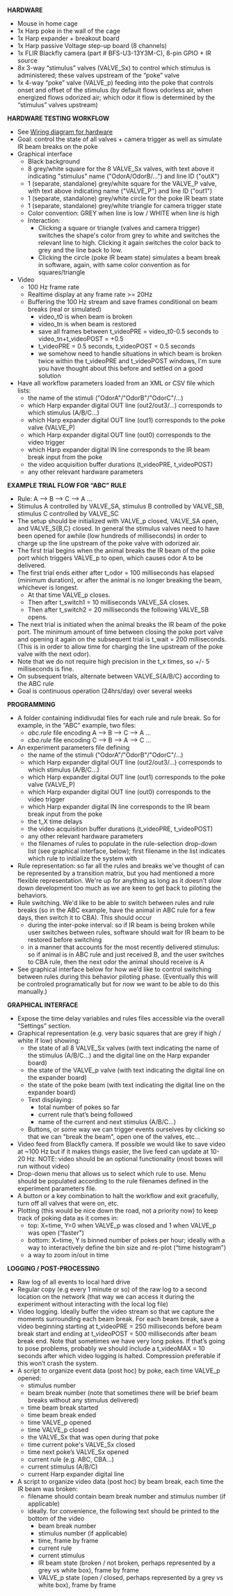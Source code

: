 **HARDWARE**
- Mouse in home cage
- 1x Harp poke in the wall of the cage
- 1x Harp expander + breakout board
- 1x Harp passive Voltage step-up board (8 channels)
- 1x FLIR Blackfly camera (part # BFS-U3-13Y3M-C), 8-pin GPIO + IR source
- 8x 3-way “stimulus” valves (VALVE_Sx) to control which stimulus is administered; these valves upstream of the “poke” valve
- 1x 4-way “poke” valve (VALVE_p) feeding into the poke that controls onset and offset of the stimulus (by default flows odorless air, when energized  flows odorized air; which odor it flow is determined by the “stimulus” valves upstream)
 
**HARDWARE TESTING WORKFLOW**
- See [Wiring diagram for hardware](https://github.com/goatsofnaxos/Delphi/blob/main/Design/WiringDiagram.pdf)
- Goal: control the state of all valves + camera trigger as well as simulate IR beam breaks on the poke
- Graphical interface
	- Black background
	- 8 grey/white square for the 8 VALVE_Sx valves, with text above it indicating "stimulus" name ("OdorA/OdorB/...") and line ID ("outX")
	- 1 (separate, standalone) grey/white square for the VALVE_P valve, with text above indicating name ("VALVE_P") and line ID ("out1")
	- 1 (separate, standalone) grey/white circle for the poke IR beam state
	- 1 (separate, standalone) grey/white triangle for camera trigger state
	- Color convention: GREY when line is low / WHITE when line is high
	- Interaction:
		- Clicking a square or triangle (valves and camera trigger) switches the shape's color from grey to white and switches the relevant line to high. Clicking it again switches the color back to grey and the line back to low. 
		- Clicking the circle (poke IR beam state) simulates a beam break in software, again, with same color convention as for squares/triangle
- Video
	- 100 Hz frame rate
	- Realtime display at any frame rate >= 20Hz
	- Buffering the 100 Hz stream and save frames conditional on beam breaks (real or simulated)
		- video_t0 is when beam is broken
		- video_tn is when beam is restored
		- save all frames between t_videoPRE = video_t0-0.5 seconds to video_tn+t_videoPOST = +0.5
		- t_videoPRE = 0.5 seconds, t_videoPOST = 0.5 seconds
		- we somehow need to handle situations in which beam is broken twice within the t_videoPRE and t_videoPOST windows, I'm sure you have thought about this before and settled on a good solution
- Have all workflow parameters loaded from an XML or CSV file which lists:
	- the name of the stimuli ("OdorA"/"OdorB"/"OdorC"/...)
	- which Harp expander digital OUT line (out2/out3/...) corresponds to which stimulus (A/B/C…)
	- which Harp expander digital OUT line (out1) corresponds to the poke valve (VALVE_P)
	- which Harp expander digital OUT line (out0) corresponds to the video trigger
	- which Harp expander digital IN line corresponds to the IR beam break input from the poke
	- the video acquisition buffer durations (t_videoPRE, t_videoPOST)
	- any other relevant hardware parameters

**EXAMPLE TRIAL FLOW FOR “ABC” RULE**
- Rule: A —> B —> C —> A …
- Stimulus A controlled by VALVE_SA, stimulus B controlled by VALVE_SB, stimulus C controlled by VALVE_SC
- The setup should be initialized with VALVE_p closed, VALVE_SA open, and VALVE_S{B,C} closed. In general the stimulus valves need to have been opened for awhile (low hundreds of milliseconds) in order to charge up the line upstream of the poke valve with odorized air.
- The first trial begins when the animal breaks the IR beam of the poke port which triggers VALVE_p to open, which causes odor A to be delivered.
- The first trial ends either after t_odor  = 100 milliseconds has elapsed (minimum duration), or after the animal is no longer breaking the beam, whichever is longest. 
	- At that time VALVE_p closes.
	- Then after  t_switch1 = 10 milliseconds VALVE_SA closes.
	- Then after t_switch2 = 20 milliseconds the following VALVE_SB opens.
- The next trial is initiated when the animal breaks the IR beam of the poke port. The minimum amount of time between closing the poke port valve and opening it again on the subsequent trial is t_wait = 200 milliseconds. (This is in order to allow time for charging the line upstream of the poke valve with the next odor).
- Note that we do not require high precision in the t_x times, so +/- 5 milliseconds is fine.
- On subsequent trials, alternate between VALVE_S{A/B/C} according to the ABC rule
- Goal is continuous operation (24hrs/day) over several weeks
 

**PROGRAMMING**
- A folder containing indidivudal files for each rule and rule break. So for example, in the “ABC” example, two files:
	- *abc.rule* file encoding A —> B —> C —> A …
 	- *cba.rule* file encoding C —> B —> A —> C …
- An experiment parameters file defining
	- the name of the stimuli ("OdorA"/"OdorB"/"OdorC"/...)
	- which Harp expander digital OUT line (out2/out3/...) corresponds to which stimulus (A/B/C…)
	- which Harp expander digital OUT line (out1) corresponds to the poke valve (VALVE_P)
	- which Harp expander digital OUT line (out0) corresponds to the video trigger
	- which Harp expander digital IN line corresponds to the IR beam break input from the poke
 	- the t_X time delays
	- the video acquisition buffer durations (t_videoPRE, t_videoPOST)
	- any other relevant hardware parameters
  	- the filenames of rules to populate in the rule-selection drop-down list (see graphical interface, below); first filename in the list indicates which rule to initialize the system with
- Rule representation: so far all the rules and breaks we've thought of can be represented by a transition matrix, but you had mentioned a more flexible representation. We're up for anything as long as it doesn't slow down development too much as we are keen to get back to piloting the behaviors.
- Rule switching. We'd like to be able to switch between rules and rule breaks (so in the ABC example, have the animal in ABC rule for a few days, then switch it to CBA). This should occur
	- during the inter-poke interval: so if IR beam is being broken while user switches between rules, software should wait for IR beam to be restored before switching
 	- in a manner that accounts for the most recently delivered stimulus: so if animal is in ABC rule and just received B, and the user switches to CBA rule, then the next odor the animal should receive is A  
- See graphical interface below for how we’d like to control switching between rules during this behavior piloting phase. (Eventually this will be controled programatically but for now we want to be able to do this manually.)


**GRAPHICAL INTERFACE**
- Expose the time delay variables and rules files accessible via the overall “Settings” section. 
- Graphical representation (e.g. very basic squares that are grey if high / white if low) showing:
	- the state of all 8 VALVE_Sx valves (with text indicating the name of the stimulus (A/B/C...) and the digital line on the Harp expander board)
	- the state of the VALVE_p valve (with text indicating the digital line on the expander board)
	- the state of the poke beam (with text indicating the digital line on the expander board)
	- Text displaying: 
		- total number of pokes so far
		- current rule that’s being followed
		- name of the current and next stimulus (A/B/C...)
	- Buttons, or some way we can trigger events ourselves by clicking so that we can "break the beam", open one of the valves, etc...
- Video feed from Blackfly camera. If possible we would like to save video at ~100 Hz but if it makes things easier, the live feed can update at 10-20 Hz. NOTE: video should be an optional functionality (most boxes will run without video)
- Drop-down menu that allows us to select which rule to use. Menu should be populated according to the rule filenames defined in the experiment parameters file.
- A button or a key combination to halt the workflow and exit gracefully, turn off all valves that were on, etc.
- Plotting (this would be nice down the road, not a priority now) to keep track of poking data as it comes in: 
	- top: X=time, Y=0 when VALVE_p was closed and 1 when VALVE_p was open (“faster")
	- bottom: X=time, Y is binned number of pokes per hour; ideally with a way to interactively define the bin size and re-plot (“time histogram")
	- a way to zoom in/out in time


**LOGGING / POST-PROCESSING**
- Raw log of all events to local hard drive
- Regular copy (e.g every 1 minute or so) of the raw log to a second location on the network (that way we can access it during the experiment without interacting with the local log file)
- Video logging. Ideally buffer the video stream so that we capture the moments surrounding each beam break. For each beam break, save a video beginning starting at t_videoPRE = 250 milliseconds before beam break start and ending at t_videoPOST =  500 milliseconds after beam break end. Note that sometimes we have very long pokes. If that’s going to pose problems, probably we should include a t_videoMAX = 10 seconds after which video logging is halted. Compression preferable if this won’t crash the system. 
- A script to organize event data (post hoc) by poke, each time VALVE_p opened:
	- stimulus number
	- beam break number (note that sometimes there will be brief beam breaks without any stimulus delivered)
	- time beam break started
	- time beam break ended
	- time VALVE_p opened
	- time VALVE_p closed
	- the VALVE_Sx that was open during that poke
	- time current poke's VALVE_Sx closed
	- time next poke’s VALVE_Sx opened
	- current rule (e.g. ABC, CBA…)
	- current stimulus (A/B/C)
	- current Harp expander digital line
- A script to organize video data (post hoc) by beam break, each time the IR beam was broken:
	- filename should contain beam break number and stimulus number (if applicable)
	- ideally. for convenience, the following text should be printed to the bottom of the video
		- beam break number
		- stimulus number (if applicable)
		- time, frame by frame
		- current rule
		- current stimulus
		- IR beam state (broken / not broken, perhaps represented by a grey vs white box), frame by frame
		- VALVE_p state (open / closed, perhaps represented by a grey vs white box), frame by frame
